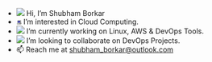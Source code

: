 - <img src="https://github.com/TheDudeThatCode/TheDudeThatCode/blob/master/Assets/Hi.gif" width="10px"> Hi, I’m Shubham Borkar
- <img src="https://github.com/TheDudeThatCode/TheDudeThatCode/blob/master/Assets/PC.gif" width="10px"> I’m interested in Cloud Computing.
- <img src="https://github.com/TheDudeThatCode/TheDudeThatCode/blob/master/Assets/Developer.gif" width="10px"> I’m currently working on Linux, AWS & DevOps Tools.
- <img src="https://github.com/TheDudeThatCode/TheDudeThatCode/blob/master/Assets/Handshake.gif" width="10px"> I’m looking to collaborate on DevOps Projects.
- 📫  Reach me at shubham_borkar@outlook.com

<!---
Shubhamborkar909/Shubhamborkar909 is a ✨ special ✨ repository because its `README.md` (this file) appears on your GitHub profile.
You can click the Preview link to take a look at your changes.
--->
